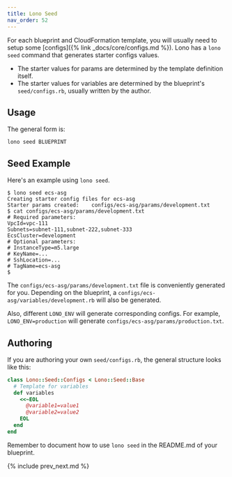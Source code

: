 ```yaml
---
title: Lono Seed
nav_order: 52
---
```


For each blueprint and CloudFormation template, you will usually need to setup some [configs]({% link _docs/core/configs.md %}). Lono has a `lono seed` command that generates starter configs values.

* The starter values for params are determined by the template definition itself.
* The starter values for variables are determined by the blueprint's `seed/configs.rb`, usually written by the author.

## Usage

The general form is:

    lono seed BLUEPRINT

## Seed Example

Here's an example using `lono seed`.

    $ lono seed ecs-asg
    Creating starter config files for ecs-asg
    Starter params created:    configs/ecs-asg/params/development.txt
    $ cat configs/ecs-asg/params/development.txt
    # Required parameters:
    VpcId=vpc-111
    Subnets=subnet-111,subnet-222,subnet-333
    EcsCluster=development
    # Optional parameters:
    # InstanceType=m5.large
    # KeyName=...
    # SshLocation=...
    # TagName=ecs-asg
    $

The `configs/ecs-asg/params/development.txt` file is conveniently generated for you. Depending on the blueprint, a `configs/ecs-asg/variables/development.rb` will also be generated.

Also, different `LONO_ENV` will generate corresponding configs. For example, `LONO_ENV=production` will generate  `configs/ecs-asg/params/production.txt`.

## Authoring

If you are authoring your own `seed/configs.rb`, the general structure looks like this:

```ruby
class Lono::Seed::Configs < Lono::Seed::Base
  # Template for variables
  def variables
    <<~EOL
      @variable1=value1
      @variable2=value2
    EOL
  end
end
```

Remember to document how to use `lono seed` in the README.md of your blueprint.

{% include prev_next.md %}
